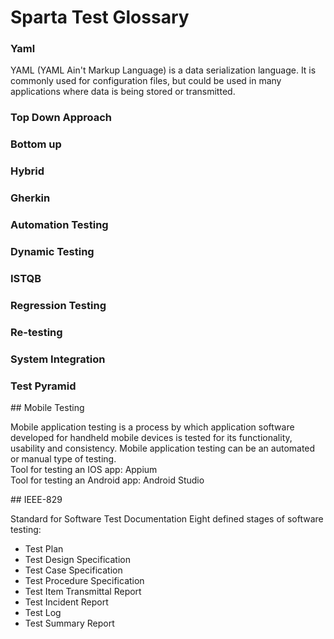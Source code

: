 # Sparta Test Glossary

### Yaml

YAML (YAML Ain't Markup Language) is a data serialization language. It is commonly used for configuration files, but could be used in many applications where data is being stored or transmitted.

### Top Down Approach

### Bottom up

### Hybrid

### Gherkin

### Automation Testing

### Dynamic Testing

### ISTQB

### Regression Testing

### Re-testing

### System Integration

### Test Pyramid

## Mobile Testing

Mobile application testing is a process by which application software developed for handheld mobile devices is tested for its functionality, usability and consistency. Mobile application testing can be an automated or manual type of testing. <br>
Tool for testing an IOS app: Appium <br>
Tool for testing an Android app: Android Studio

## IEEE-829

Standard for Software Test Documentation
Eight defined stages of software testing:

* Test Plan
* Test Design Specification
* Test Case Specification
* Test Procedure Specification
* Test Item Transmittal Report
* Test Incident Report
* Test Log
* Test Summary Report